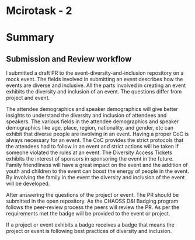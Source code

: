 # Mcirotask - 2 

# Summary

## Submission and Review workflow

I submitted a draft PR to the event-diversity-and-inclusion repository on a mock event. The fields involved in submitting an event describes how the events are diverse and inclusive. All the parts involved in creating an event exhibits the diversity and inclusion of an event. The questions differ from project and event. 

The attendee demographics and speaker demographics will give better insights to understand the diversity and inclusion of attendees and speakers. The various fields in the attendee demographics and speaker demographics like age, place, region, nationality, and gender, etc can exhibit that diverse people are involving in an event. Having a proper CoC is always necessary for an event. The CoC provides the strict protocols that the attendees had to follow in an event and strict actions will be taken if someone violated the rules at an event. The Diversity Access Tickets exhibits the interest of sponsors in sponsoring the event in the future. Family friendliness will have a great impact on the event and the addition of youth and children to the event can boost the energy of people in the event. By involving the family in the event the diversity and inclusion of the event will be developed.

After answering the questions of the project or event. The PR should be submitted in the open repository. As the CHAOSS D&I Badging program follows the peer-review process the peers will review the PR.  As per the requirements met the badge will be provided to the event or project. 

If a project or event exhibits a badge receives a badge that means the project or event is following best practices of diversity and inclusion. 
